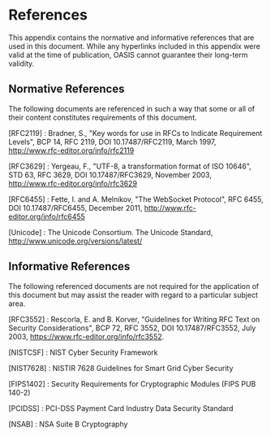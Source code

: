 <!--
---
toc:
  auto: false
  label: References
  enumerate: Appendix A.
  children:
  - label: Normative References
    enumerate: A.1
  - label: Informative References
    enumerate: A.2
---
-->
# References

This appendix contains the normative and informative references that are used in this document.
While any hyperlinks included in this appendix were valid at the time of publication,
OASIS cannot guarantee their long-term validity.

## Normative References

The following documents are referenced in such a way that some or all of their content constitutes requirements of this document.
<!-- transformation-note: below items require sorting by code when inserting new references. -->

\[RFC2119]
:    Bradner, S., "Key words for use in RFCs to Indicate Requirement Levels", BCP 14, RFC 2119, DOI 10.17487/RFC2119, March 1997,
<http://www.rfc-editor.org/info/rfc2119>

\[RFC3629]
:    Yergeau, F., "UTF-8, a transformation format of ISO 10646", STD 63, RFC 3629, DOI 10.17487/RFC3629, November 2003,
<http://www.rfc-editor.org/info/rfc3629>

\[RFC6455]
:    Fette, I. and A. Melnikov, "The WebSocket Protocol", RFC 6455, DOI 10.17487/RFC6455, December 2011,
<http://www.rfc-editor.org/info/rfc6455>

\[Unicode]
:    The Unicode Consortium. The Unicode Standard, <http://www.unicode.org/versions/latest/>

## Informative References

The following referenced documents are not required for the application of this document but may assist the reader with regard to
a particular subject area.
<!-- transformation-note: below items require sorting by code. -->

\[RFC3552]
:    Rescorla, E. and B. Korver, "Guidelines for Writing RFC Text on Security Considerations", BCP 72, RFC 3552,
DOI 10.17487/RFC3552, July 2003, <https://www.rfc-editor.org/info/rfc3552>.

<!-- transformation-note: listed in security appendix C.1, needs completion of bibliographic coordinates. -->
\[NISTCSF]
:    NIST Cyber Security Framework

<!-- transformation-note: listed in security appendix B.1 (fixed numbering B was Backwards Compatibility),
     needs completion of bibliographic coordinates. -->
\[NIST7628]
:    NISTIR 7628 Guidelines for Smart Grid Cyber Security

<!-- transformation-note: listed in security appendix B.1 (fixed numbering B was Backwards Compatibility),
     needs completion of bibliographic coordinates. -->
\[FIPS1402]
:    Security Requirements for Cryptographic Modules (FIPS PUB 140-2)

<!-- transformation-note: listed in security appendix B.1 (fixed numbering B was Backwards Compatibility),
     needs completion of bibliographic coordinates. -->
\[PCIDSS]
:    PCI-DSS Payment Card Industry Data Security Standard

<!-- transformation-note: listed in security appendix B.1 (fixed numbering B was Backwards Compatibility),
     needs completion of bibliographic coordinates. -->
\[NSAB]
:    NSA Suite B Cryptography

